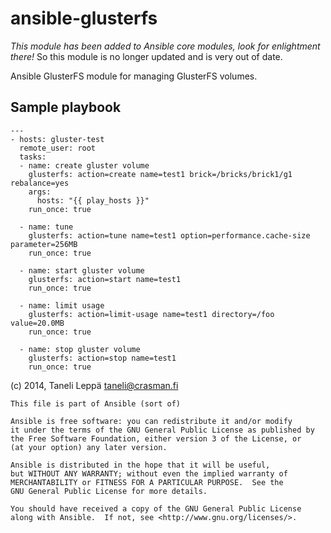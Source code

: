 ansible-glusterfs
=================

*This module has been added to Ansible core modules, look for
enlightment there!* So this module is no longer updated and
is very out of date.

Ansible GlusterFS module for managing GlusterFS volumes.

## Sample playbook

```
---
- hosts: gluster-test
  remote_user: root
  tasks:
  - name: create gluster volume
    glusterfs: action=create name=test1 brick=/bricks/brick1/g1 rebalance=yes
    args:
      hosts: "{{ play_hosts }}"
    run_once: true

  - name: tune
    glusterfs: action=tune name=test1 option=performance.cache-size parameter=256MB
    run_once: true

  - name: start gluster volume
    glusterfs: action=start name=test1
    run_once: true

  - name: limit usage
    glusterfs: action=limit-usage name=test1 directory=/foo value=20.0MB
    run_once: true

  - name: stop gluster volume
    glusterfs: action=stop name=test1
    run_once: true
```

(c) 2014, Taneli Leppä <taneli@crasman.fi>

```
This file is part of Ansible (sort of)

Ansible is free software: you can redistribute it and/or modify
it under the terms of the GNU General Public License as published by
the Free Software Foundation, either version 3 of the License, or
(at your option) any later version.

Ansible is distributed in the hope that it will be useful,
but WITHOUT ANY WARRANTY; without even the implied warranty of
MERCHANTABILITY or FITNESS FOR A PARTICULAR PURPOSE.  See the
GNU General Public License for more details.

You should have received a copy of the GNU General Public License
along with Ansible.  If not, see <http://www.gnu.org/licenses/>.
```